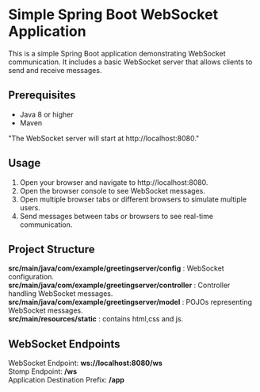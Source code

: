 # Simple Spring Boot WebSocket Application

This is a simple Spring Boot application demonstrating WebSocket communication. It includes a basic WebSocket server that allows clients to send and receive messages.

## Prerequisites

- Java 8 or higher
- Maven


"The WebSocket server will start at http://localhost:8080."


## Usage


1. Open your browser and navigate to http://localhost:8080.  
2. Open the browser console to see WebSocket messages.  
3. Open multiple browser tabs or different browsers to simulate multiple users.  
4. Send messages between tabs or browsers to see real-time communication.  

## Project Structure
**src/main/java/com/example/greetingserver/config** : WebSocket configuration.  
**src/main/java/com/example/greetingserver/controller** : Controller handling WebSocket messages.  
**src/main/java/com/example/greetingserver/model** : POJOs representing WebSocket messages.  
**src/main/resources/static** : contains html,css and js.  

## WebSocket Endpoints
WebSocket Endpoint: **ws://localhost:8080/ws**  
Stomp Endpoint: **/ws**  
Application Destination Prefix: **/app** 
